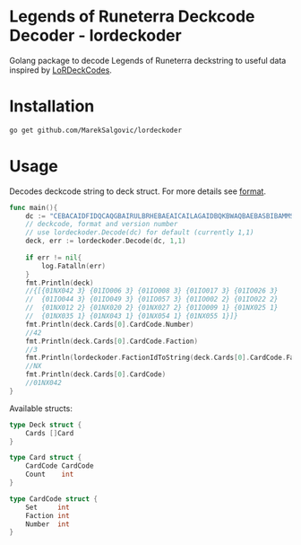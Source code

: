 # Legends of Runeterra Deckcode Decoder - lordeckoder

Golang package to decode Legends of Runeterra deckstring to useful data inspired by [LoRDeckCodes](https://github.com/RiotGames/LoRDeckCodes).

# Installation

```bash
go get github.com/MarekSalgovic/lordeckoder
```



# Usage

Decodes deckcode string to deck struct. For more details see [format](https://github.com/RiotGames/LoRDeckCodes#process).
```go
func main(){
	dc := "CEBACAIDFIDQCAQGBAIRULBRHEBAEAICAILAGAIDBQKBWAQBAEBASBIBAMMSGKZWG4"
	// deckcode, format and version number
	// use lordeckoder.Decode(dc) for default (currently 1,1)
	deck, err := lordeckoder.Decode(dc, 1,1)
	
	if err != nil{
		log.Fatalln(err)
	}
	fmt.Println(deck)
	//{[{01NX042 3} {01IO006 3} {01IO008 3} {01IO017 3} {01IO026 3}
	//  {01IO044 3} {01IO049 3} {01IO057 3} {01IO002 2} {01IO022 2}
	//  {01NX012 2} {01NX020 2} {01NX027 2} {01IO009 1} {01NX025 1}
	//  {01NX035 1} {01NX043 1} {01NX054 1} {01NX055 1}]}
	fmt.Println(deck.Cards[0].CardCode.Number)
	//42
	fmt.Println(deck.Cards[0].CardCode.Faction)
	//3
	fmt.Println(lordeckoder.FactionIdToString(deck.Cards[0].CardCode.Faction))
	//NX
	fmt.Println(deck.Cards[0].CardCode)
	//01NX042
}

```

Available structs:

```go
type Deck struct {
	Cards []Card
}

type Card struct {
	CardCode CardCode
	Count    int
}

type CardCode struct {
	Set     int
	Faction int
	Number  int
}

```

